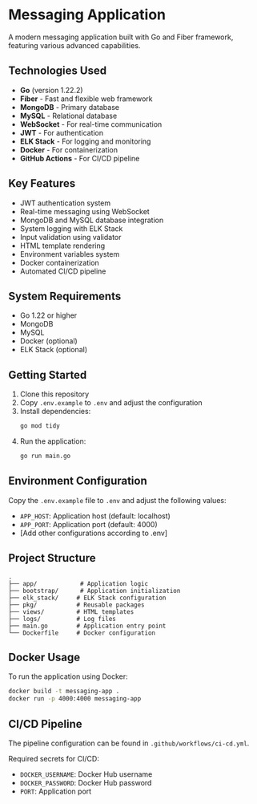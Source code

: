 # Messaging Application

A modern messaging application built with Go and Fiber framework, featuring various advanced capabilities.

## Technologies Used

- **Go** (version 1.22.2)
- **Fiber** - Fast and flexible web framework
- **MongoDB** - Primary database
- **MySQL** - Relational database
- **WebSocket** - For real-time communication
- **JWT** - For authentication
- **ELK Stack** - For logging and monitoring
- **Docker** - For containerization
- **GitHub Actions** - For CI/CD pipeline

## Key Features

- JWT authentication system
- Real-time messaging using WebSocket
- MongoDB and MySQL database integration
- System logging with ELK Stack
- Input validation using validator
- HTML template rendering
- Environment variables system
- Docker containerization
- Automated CI/CD pipeline

## System Requirements

- Go 1.22 or higher
- MongoDB
- MySQL
- Docker (optional)
- ELK Stack (optional)

## Getting Started

1. Clone this repository
2. Copy `.env.example` to `.env` and adjust the configuration
3. Install dependencies:
   ```bash
   go mod tidy
   ```
4. Run the application:
   ```bash
   go run main.go
   ```

## Environment Configuration

Copy the `.env.example` file to `.env` and adjust the following values:

- `APP_HOST`: Application host (default: localhost)
- `APP_PORT`: Application port (default: 4000)
- [Add other configurations according to .env]

## Project Structure

```
.
├── app/            # Application logic
├── bootstrap/      # Application initialization
├── elk_stack/     # ELK Stack configuration
├── pkg/           # Reusable packages
├── views/         # HTML templates
├── logs/          # Log files
├── main.go        # Application entry point
└── Dockerfile     # Docker configuration
```

## Docker Usage

To run the application using Docker:

```bash
docker build -t messaging-app .
docker run -p 4000:4000 messaging-app
```

## CI/CD Pipeline

The pipeline configuration can be found in `.github/workflows/ci-cd.yml`.

Required secrets for CI/CD:

- `DOCKER_USERNAME`: Docker Hub username
- `DOCKER_PASSWORD`: Docker Hub password
- `PORT`: Application port
